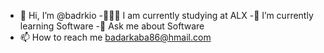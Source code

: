 - 👋 Hi, I’m @badrkio
 -👨🏻‍💻 I am currently studying at ALX
 -🌱 I’m currently learning Software
 -💬 Ask me about Software
- 📫 How to reach me badarkaba86@hmail.com


<!---
badrkio/badrkio is a ✨ special ✨ repository because its `README.md` (this file) appears on your GitHub profile.
You can click the Preview link to take a look at your changes.
--->
